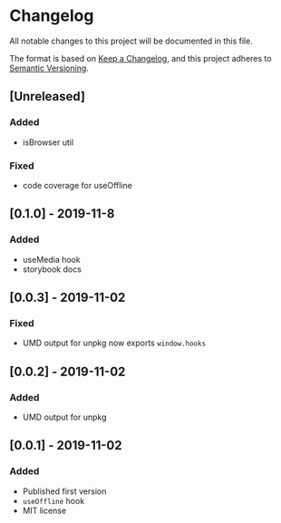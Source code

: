 # Changelog

All notable changes to this project will be documented in this file.

The format is based on [Keep a Changelog](https://keepachangelog.com/en/1.0.0/),
and this project adheres to [Semantic Versioning](https://semver.org/spec/v2.0.0.html).

## [Unreleased]

### Added

-   isBrowser util

### Fixed

-   code coverage for useOffline

## [0.1.0] - 2019-11-8

### Added

-   useMedia hook
-   storybook docs

## [0.0.3] - 2019-11-02

### Fixed

-   UMD output for unpkg now exports `window.hooks`

## [0.0.2] - 2019-11-02

### Added

-   UMD output for unpkg

## [0.0.1] - 2019-11-02

### Added

-   Published first version
-   `useOffline` hook
-   MIT license
